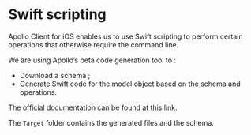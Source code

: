# Swift scripting

Apollo Client for iOS enables us to use Swift scripting to perform certain operations that otherwise require the command line. 

We are using Apollo’s beta code generation tool to :
- Download a schema ;
- Generate Swift code for the model object based on the schema and operations.

The official documentation can be found [at this link](https://www.apollographql.com/docs/ios/swift-scripting/).

The `Target` folder contains the generated files and the schema.
